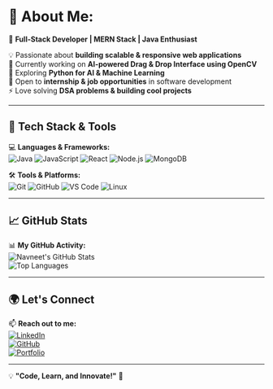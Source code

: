 # 💫 About Me:  
🚀 **Full-Stack Developer | MERN Stack | Java Enthusiast**  

💡 Passionate about **building scalable & responsive web applications**  
📌 Currently working on **AI-powered Drag & Drop Interface using OpenCV**  
🌱 Exploring **Python for AI & Machine Learning**  
💼 Open to **internship & job opportunities** in software development  
⚡ Love solving **DSA problems & building cool projects**  

---

## 🔧 **Tech Stack & Tools**  
💻 **Languages & Frameworks:**  
![Java](https://img.shields.io/badge/Java-%23ED8B00.svg?style=flat&logo=openjdk&logoColor=white)
![JavaScript](https://img.shields.io/badge/JavaScript-%23F7DF1E.svg?style=flat&logo=javascript&logoColor=black)
![React](https://img.shields.io/badge/React-%2361DAFB.svg?style=flat&logo=react&logoColor=black)
![Node.js](https://img.shields.io/badge/Node.js-%23339933.svg?style=flat&logo=node.js&logoColor=white)
![MongoDB](https://img.shields.io/badge/MongoDB-%2347A248.svg?style=flat&logo=mongodb&logoColor=white)

🛠 **Tools & Platforms:**  
![Git](https://img.shields.io/badge/Git-%23F05033.svg?style=flat&logo=git&logoColor=white)
![GitHub](https://img.shields.io/badge/GitHub-%23181717.svg?style=flat&logo=github&logoColor=white)
![VS Code](https://img.shields.io/badge/VS%20Code-%23007ACC.svg?style=flat&logo=visual-studio-code&logoColor=white)
![Linux](https://img.shields.io/badge/Linux-%23FCC624.svg?style=flat&logo=linux&logoColor=black)

---

## 📈 **GitHub Stats**  
📊 **My GitHub Activity:**  
![Navneet's GitHub Stats](https://github-readme-stats.vercel.app/api?username=NavneetSisodiya&show_icons=true&theme=tokyonight)  
![Top Languages](https://github-readme-stats.vercel.app/api/top-langs/?username=NavneetSisodiya&layout=compact&theme=tokyonight)  

---

## 🌍 **Let's Connect**  
📫 **Reach out to me:**  
[![LinkedIn](https://img.shields.io/badge/LinkedIn-0A66C2?style=flat&logo=linkedin&logoColor=white)](https://linkedin.com/in/navneet-sisodiya)  
[![GitHub](https://img.shields.io/badge/GitHub-181717?style=flat&logo=github&logoColor=white)](https://github.com/NavneetSisodiya)  
[![Portfolio](https://img.shields.io/badge/Portfolio-%23000000.svg?style=flat&logo=vercel&logoColor=white)](https://my-portfolio-five-omega-93.vercel.app/)  

---

💡 **"Code, Learn, and Innovate!"** 🚀
